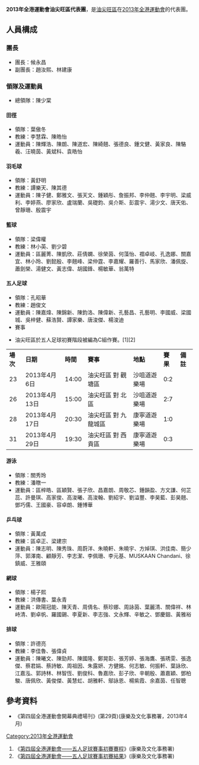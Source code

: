 **2013年全港運動會油尖旺區代表團**，是[油尖旺區](../Page/油尖旺區.md "wikilink")在[2013年全港運動會](../Page/2013年全港運動會.md "wikilink")的代表團。

## 人員構成

### 團長

  - 團長：候永昌
  - 副團長：趙汝熙、林建康

### 領隊及運動員

  - 總領隊：陳少棠

#### 田徑

  - 領隊：葉傲冬
  - 教練：李慧霖、陳皓怡
  - 運動員：陳輝浩、陳朗、陳道宏、陳綺翹、張德良、鍾文健、黃家良、陳駱羲、汪曉茵、黃斌科、袁皓怡

#### 羽毛球

  - 領隊：黃舒明
  - 教練：譚樂天、陳其德
  - 運動員：陳子健、鄭雅文、張天文、鍾穎彤、詹振邦、李仲翹、李宇明、梁威利、李婷燕、廖家欣、盧瑞蘭、吳礎鈞、吳介斯、彭震宇、湯少文、唐天佑、曾靜珊、殷震宇

#### 籃球

  - 領隊：梁偉權
  - 教練：林小英、劉少碧
  - 運動員：區麗菁、陳凱欣、莊倩嫻、徐榮茵、何藻怡、禤卓岐、孔逸娜、關嘉宜、林小玲、劉懿殷、李翹峰、梁仲霆、李嘉耀、羅善行、馬家欣、潘佩旋、蕭劍榮、湯健文、黃志偉、胡國鋒、楊敏華、翁萬特

#### 五人足球

  - 領隊：孔昭華
  - 教練：趙俊文
  - 運動員：陳嘉煒、陳錦新、陳鈞洛、陳偉新、孔藝昌、孔藝明、李國威、梁國城、吳梓健、蘇浩賢、譚家樂、唐浚傑、楊浚迪
  - 賽事

<!-- end list -->

  -
    油尖旺區於五人足球初賽階段被編為C組作賽。\[1\]\[2\]

|        |            |        |             |        |        |        |
| ------ | ---------- | ------ | ----------- | ------ | ------ | ------ |
| **場次** | **日期**     | **時間** | **賽事**      | **地點** | **賽果** | **備註** |
| 23     | 2013年4月6日  | 14:00  | 油尖旺區 對 觀塘區  | 沙咀道遊樂場 | 0:2    |        |
| 26     | 2013年4月13日 | 15:00  | 油尖旺區 對 北　區  | 沙咀道遊樂場 | 2:7    |        |
| 28     | 2013年4月17日 | 20:30  | 油尖旺區 對 九龍城區 | 康寧道遊樂場 | 1:0    |        |
| 31     | 2013年4月29日 | 19:30  | 油尖旺區 對 西貢區  | 康寧道遊樂場 | 0:3    |        |

#### 游泳

  - 領隊：關秀玲
  - 教練：潘暾一
  - 運動員：區梓皓、區穎賢、張子欣、昌嘉朗、周敬芯、鍾韻盈、方文謙、何芷蕊、許曼琪、高家俊、高浚曦、高浚翰、劉紹宇、劉溢豐、李昊藍、彭昊翹、鄧巧儒、王國豪、容卓朗、鍾博華

#### 乒乓球

  - 領隊：黃萬成
  - 教練：區卓正、梁建宗
  - 運動員：陳志明、陳秀珠、周蔚洋、朱曉軒、朱曉宇、方焯琪、洪佳南、簡少萍、郭澤南、顧靜芳、李志潔、李佩珊、李元基、MUSKAAN
    Chandani、徐鎮威、王雅頤

#### 網球

  - 領隊：楊子熙
  - 教練：洪傳書、葉永青
  - 運動員：歐陽冠能、陳天青、周倩名、蔡珍娜、周詠茵、葉麗清、關偉祥、林峙清、劉卓帆、羅國錫、李夏新、李志強、文永輝、辛敏之、鄧慶銦、黃雅裕

#### 排球

  - 領隊：許德亮
  - 教練：李佳魯、張偉貞
  - 運動員：陳曦文、陳勁邦、陳國隆、鄭晃彰、張芳婷、張海鷹、張琇雯、張逸傑、蔡君娟、蔡詩敏、周祖因、朱露妍、方健銘、何志敏、何振軒、葉詠欣、江嘉泓、郭詩林、林智恆、劉俊科、魯嘉欣、彭子欣、辛朝殷、蕭嘉穎、鄧柏駿、唐佩欣、黃俊傑、黃慧虹、胡雅軒、鄔詠恩、楊紫霞、余嘉茵、任智聰

## 參考資料

  - 《第四屆全港運動會開幕典禮場刊》(第29頁)(康樂及文化事務署，2013年4月)

[Category:2013年全港運動會](https://zh.wikipedia.org/wiki/Category:2013年全港運動會 "wikilink")

1.  《[第四屆全港運動會——五人足球賽事初賽賽程](http://hkgschresult.lcsd.gov.hk/hkgpublic/generateFixture_ZH.do?action_type=downLoad&gameId=1&sportId=4&eventId=8&fileType=jpg&language=TC&dateTime=04/05/2013&isTop=N&date_type=date_type&districtId=0&display=date&addDateTime=)》(康樂及文化事務署)
2.  《[第四屆全港運動會——五人足球賽事初賽結果](http://hkgschresult.lcsd.gov.hk/hkgpublic/preCompetition_ZH.do?gamesYear=2013&sportId=4&eventCode=MT&yearGroup=&action_type=Search&rankList=&wdList=)》(康樂及文化事務署)